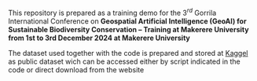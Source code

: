 This repository is prepared as a training demo for the $3^{rd}$ Gorrila International Conference on **Geospatial Artificial Intelligence (GeoAI) for Sustainable Biodiversity Conservation – Training at Makerere University from 1st to 3rd December 2024 at Makerere University**

The dataset used together with the code is prepared and stored at [Kaggel](https://www.kaggle.com/datasets/getachewworkineh/uganda-landcover/data) as public dataset wich can be accessed either by script indicated in the code or direct download from the website

